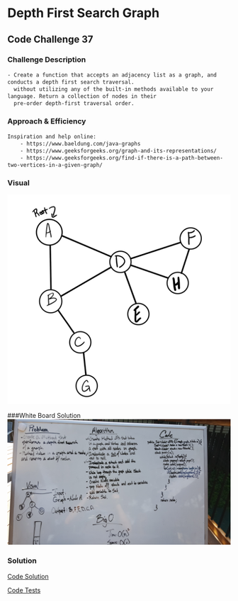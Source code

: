 # Depth First Search Graph
## Code Challenge 37

### Challenge Description
    - Create a function that accepts an adjacency list as a graph, and conducts a depth first search traversal.
      without utilizing any of the built-in methods available to your language. Return a collection of nodes in their
      pre-order depth-first traversal order.
### Approach & Efficiency
    
    Inspiration and help online:
        - https://www.baeldung.com/java-graphs
        - https://www.geeksforgeeks.org/graph-and-its-representations/
        - https://www.geeksforgeeks.org/find-if-there-is-a-path-between-two-vertices-in-a-given-graph/
        
### Visual 
![Route Map](../assets/depthFirstGraph.png)

###White Board Solution
![White Board](../assets/depthFirstGraphWB.jpg)

### Solution
[Code Solution](/src/main/java/Graph/DepthFirst.java)

[Code Tests](/src/test/java/GraphTest.java)
